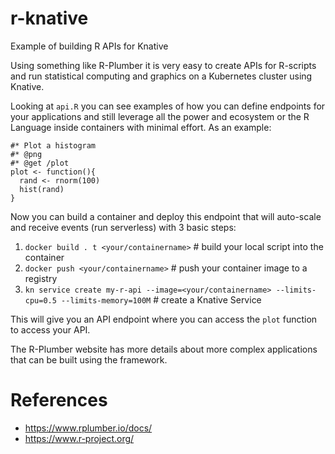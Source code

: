 # r-knative
Example of building R APIs for Knative

Using something like R-Plumber it is very easy to create APIs for R-scripts and run statistical computing and graphics on a Kubernetes cluster using Knative. 

Looking at `api.R` you can see examples of how you can define endpoints for your applications and still leverage all the power and ecosystem or the R Language inside containers with minimal effort. As an example: 

```
#* Plot a histogram
#* @png
#* @get /plot
plot <- function(){
  rand <- rnorm(100)
  hist(rand)
}
```

Now you can build a container and deploy this endpoint that will auto-scale and receive events (run serverless) with 3 basic steps: 

1. `docker build . t <your/containername>`   # build your local script into the container
1. `docker push <your/containername>`   # push your container image to a registry
1. `kn service create my-r-api --image=<your/containername> --limits-cpu=0.5 --limits-memory=100M`   # create a Knative Service

This will give you an API endpoint where you can access the `plot` function to access your API. 

The R-Plumber website has more details about more complex applications that can be built using the framework.


# References 

* https://www.rplumber.io/docs/
* https://www.r-project.org/
